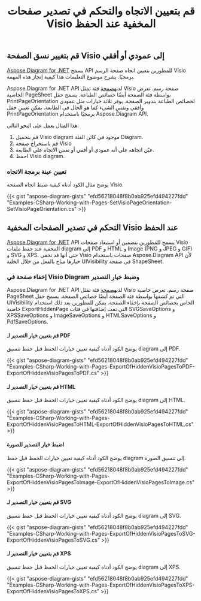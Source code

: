﻿---
title: قم بتعيين الاتجاه والتحكم في تصدير صفحات Visio المخفية عند الحفظ
type: docs
weight: 20
url: /ar/net/set-orientation-and-control-the-export-of-hidden-visio-pages-on-saving/
description: يوضح هذا القسم كيفية تعيين تخطيط الصفحة باستخدام Aspose.Diagram.
---
## **قم بتغيير نسق الصفحة Visio إلى عمودي أو أفقي**
[Aspose.Diagram for .NET](https://products.aspose.com/diagram/net/) يسمح API للمطورين بتعيين اتجاه صفحة الرسم Visio برمجيًا. يشرح موضوع التعليمات هذا كيفية إنجاز هذه المهمة.

 Aspose.Diagram for .NET API لديه[صفحة](http://www.aspose.com/api/net/diagram/aspose.diagram/page) فئة تمثل Visio صفحة رسم. تعرض الخاصية PageSheet بواسطة فئة الصفحة أيضًا خصائص الطباعة. يسمح حقل PrintPageOrientation لخصائص الطباعة بتدوير الصفحة. يوفر ثلاثة خيارات مثل عمودي وأفقي ونفس الشيء كما هو الحال في الطابعة. يمكن تعيين حقل PrintPageOrientation برمجيًا باستخدام Aspose.Diagram API.

هذا المثال يعمل على النحو التالي:

1. قم بتحميل Visio diagram موجود في كائن الفئة Diagram.
1. قم باستخراج صفحة Visio
1. عيّن اتجاهه على أنه عمودي أو أفقي أو نفس الاتجاه على الطابعة.
1. احفظ Visio diagram.
### **تعيين عينة برمجة الاتجاه**
يوضح مثال الكود أدناه كيفية ضبط اتجاه الصفحة Visio.

{{< gist "aspose-diagram-gists" "efd56218048f8b0ab925efd494227fdd" "Examples-CSharp-Working-with-Pages-SetVisioPageOrientation-SetVisioPageOrientation.cs" >}}
## **التحكم في تصدير الصفحات المخفية Visio عند الحفظ**
[Aspose.Diagram for .NET](https://products.aspose.com/diagram/net/) API يسمح للمطورين بتضمين أو استبعاد صفحات Visio المخفية عند حفظ ملفات diagram إلى PDF و HTML و Image (PNG و JPEG و GIF) و SVG و XPS. حتى أنها قد تخفي Visio صفحات باستخدام Aspose.Diagram API لأن خيارها متاح بالفعل من خلال الخلية UIVisibility في صفحة ShapeSheet.
### **إخفاء صفحة في Visio Diagram وضبط خيار التصدير**
 Aspose.Diagram for .NET API لديه[صفحة](http://www.aspose.com/api/net/diagram/aspose.diagram/page) فئة تمثل Visio صفحة رسم. تعرض خاصية PageSheet التي تم كشفها بواسطة فئة الصفحة أيضًا خصائص الصفحة. يسمح حقل UIVisibility الخاص بخصائص الصفحة بإخفاء الصفحة. يمكن للمطورين بعد ذلك استخدام خاصية ExportHiddenPage التي تمت إضافتها في فئات SVGSaveOptions و XPSSaveOptions و ImageSaveOptions و HTMLSaveOptions و PdfSaveOptions.
#### **قم بتعيين خيار التصدير لـ PDF**
يوضح الكود أدناه كيفية تعيين خيارات الحفظ قبل حفظ تنسيق diagram إلى PDF.

{{< gist "aspose-diagram-gists" "efd56218048f8b0ab925efd494227fdd" "Examples-CSharp-Working-with-Pages-ExportOfHiddenVisioPagesToPDF-ExportOfHiddenVisioPagesToPDF.cs" >}}
#### **قم بتعيين خيار التصدير لـ HTML**
يوضح الكود أدناه كيفية تعيين خيارات الحفظ قبل حفظ تنسيق diagram إلى HTML.

{{< gist "aspose-diagram-gists" "efd56218048f8b0ab925efd494227fdd" "Examples-CSharp-Working-with-Pages-ExportOfHiddenVisioPagesToHTML-ExportOfHiddenVisioPagesToHTML.cs" >}}
#### **اضبط خيار التصدير للصورة**
يوضح الكود أدناه كيفية تعيين خيارات الحفظ قبل حفظ diagram إلى تنسيق الصورة.

{{< gist "aspose-diagram-gists" "efd56218048f8b0ab925efd494227fdd" "Examples-CSharp-Working-with-Pages-ExportOfHiddenVisioPagesToImage-ExportOfHiddenVisioPagesToImage.cs" >}}
#### **قم بتعيين خيار التصدير لـ SVG**
يوضح الكود أدناه كيفية تعيين خيارات الحفظ قبل حفظ تنسيق diagram إلى SVG.

{{< gist "aspose-diagram-gists" "efd56218048f8b0ab925efd494227fdd" "Examples-CSharp-Working-with-Pages-ExportOfHiddenVisioPagesToSVG-ExportOfHiddenVisioPagesToSVG.cs" >}}
#### **قم بتعيين خيار التصدير لـ XPS**
يوضح الكود أدناه كيفية تعيين خيارات الحفظ قبل حفظ تنسيق diagram إلى XPS.

{{< gist "aspose-diagram-gists" "efd56218048f8b0ab925efd494227fdd" "Examples-CSharp-Working-with-Pages-ExportOfHiddenVisioPagesToXPS-ExportOfHiddenVisioPagesToXPS.cs" >}}
